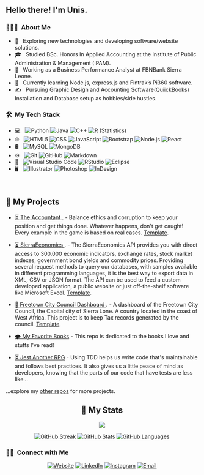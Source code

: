 <h2> Hello there! I'm Unis.</h2>

<h3> 👨🏻‍💻 &nbsp;About Me </h3>

- 🤔 &nbsp; Exploring new technologies and developing software/website solutions.
- 🎓 &nbsp; Studied BSc. Honors In Applied Accounting at the Institute of Public Administration & Management (IPAM).
- 💼 &nbsp; Working as a Business Performance Analyst at FBNBank Sierra Leone.
- 🌱 &nbsp; Currently learning Node.js, express.js and Fintrak’s Pi360 software.
- ✍️ &nbsp; Pursuing Graphic Design and Accounting Software(QuiickBooks) Installation and Database setup as hobbies/side hustles.


<h3> 🛠 &nbsp;My Tech Stack</h3>

- 💻 &nbsp;
  ![Python](https://img.shields.io/badge/-Python-333333?style=flat&logo=python)
  ![Java](https://img.shields.io/badge/-Java-333333?style=flat&logo=Java&logoColor=007396)
  ![C++](https://img.shields.io/badge/-C++-333333?style=flat&logo=C%2B%2B&logoColor=00599C)
  ![R (Statistics)](https://img.shields.io/badge/-R-333333?style=flat&logo=R&logoColor=276DC3)
- 🌐 &nbsp;
  ![HTML5](https://img.shields.io/badge/-HTML5-333333?style=flat&logo=HTML5)
  ![CSS](https://img.shields.io/badge/-CSS-333333?style=flat&logo=CSS3&logoColor=1572B6)
  ![JavaScript](https://img.shields.io/badge/-JavaScript-333333?style=flat&logo=javascript)
  ![Bootstrap](https://img.shields.io/badge/-Bootstrap-333333?style=flat&logo=bootstrap&logoColor=563D7C)
  ![Node.js](https://img.shields.io/badge/-Node.js-333333?style=flat&logo=node.js)
  ![React](https://img.shields.io/badge/-React-333333?style=flat&logo=react)
- 🛢 &nbsp;
  ![MySQL](https://img.shields.io/badge/-MySQL-333333?style=flat&logo=mysql)
  ![MongoDB](https://img.shields.io/badge/-MongoDB-333333?style=flat&logo=mongodb)
- ⚙️ &nbsp;
  ![Git](https://img.shields.io/badge/-Git-333333?style=flat&logo=git)
  ![GitHub](https://img.shields.io/badge/-GitHub-333333?style=flat&logo=github)
  ![Markdown](https://img.shields.io/badge/-Markdown-333333?style=flat&logo=markdown)
- 🔧 &nbsp;
  ![Visual Studio Code](https://img.shields.io/badge/-Visual%20Studio%20Code-333333?style=flat&logo=visual-studio-code&logoColor=007ACC)
  ![RStudio](https://img.shields.io/badge/-RStudio-333333?style=flat&logo=rstudio)
  ![Eclipse](https://img.shields.io/badge/-Eclipse-333333?style=flat&logo=eclipse-ide&logoColor=2C2255)
- 🖥 &nbsp;
  ![Illustrator](https://img.shields.io/badge/-Illustrator-333333?style=flat&logo=adobe-illustrator)
  ![Photoshop](https://img.shields.io/badge/-Photoshop-333333?style=flat&logo=adobe-photoshop)
  ![InDesign](https://img.shields.io/badge/-InDesign-333333?style=flat&logo=adobe-indesign)

<br/>


## 🚧 My Projects

- [⏳ The Accountant ](https://github.com/Unis434/the-accountant). - Balance ethics and corruption to keep your position and get things done. Whatever happens, don't get caught! Every example in the game is based on real cases. [Template](https://github.com/Unis434/the-accountant).

- [⏳ SierraEconomics ](https://github.com/Unis434/Freetown-City-Council-Dashboard). - The SierraEconomics API provides you with direct access to 300.000 economic indicators, exchange rates, stock market indexes, government bond yields and commodity prices. Providing several request methods to query our databases, with samples available in different programming languages, it is the best way to export data in XML, CSV or JSON format. The API can be used to feed a custom developed application, a public website or just off-the-shelf software like Microsoft Excel. [Template](https://unis434.github.io/SierraEconomics/).

- [🔭 Freetown City Council Dashboard ](https://unis434.github.io/SierraEconomics/). - A dashboard of the Freetown City Council, the Capital city of Sierra Lone. A country located in the coast of West Africa. This project is to keep Tax records generated by the council. [Template](https://github.com/Unis434/Freetown-City-Council-Dashboard).

- [🌩️ My Favorite Books](https://github.com/Unis434/Books) - This repo is dedicated to the books I love and stuffs I've read!

- [⏳ Jest Another RPG](https://github.com/Unis434/jest-another-RPG) - Using TDD helps us write code that's maintainable and follows best practices. It also gives us a little peace of mind as developers, knowing that the parts of our code that have tests are less like…

...explore my [other repos](https://github.com/Unis434?tab=repositories) for more projects.

<div align="center">

## 🔖 My Stats

[![](https://komarev.com/ghpvc/?username=unis434&style=flat-square&color=C691E9)](https://github.com/Unis434)

[![GitHub Streak](https://github-readme-streak-stats.herokuapp.com?user=Unis434&theme=material-palenight&hide_border=true)](https://github.com/Unis434)
[![GitHub Stats](https://github-readme-stats.vercel.app/api?username=Unis434&show_icons=true&hide_border=true&theme=material-palenight&count_private=true)](https://github.com/Unis434)
[![GitHub Languages](https://github-readme-stats.vercel.app/api/top-langs/?&username=Unis434&layout=compact&hide_border=true&langs_count=8&theme=material-palenight)](https://github.com/Unis434)

</div>


<h3> 🤝🏻 &nbsp;Connect with Me </h3>

<p align="center">
<a href="https://unis434.github.io/Personal_Resume/index.html"><img alt="Website" src="https://img.shields.io/badge/Website-Personal_Resume-blue?style=flat-square&logo=google-chrome"></a>
<a href="https://www.linkedin.com/in//"><img alt="LinkedIn" src="https://img.shields.io/badge/LinkedIn-Unisa%20Kamara-blue?style=flat-square&logo=linkedin"></a>
<a href="https://www.instagram.com/unis_k/"><img alt="Instagram" src="https://img.shields.io/badge/Instagram-Unis_k-blue?style=flat-square&logo=instagram"></a>
<a href="mailto:unisk434@gmail.com"><img alt="Email" src="https://img.shields.io/badge/Email-unisk434@gmail.com-blue?style=flat-square&logo=gmail"></a>
</p>


<!--
**Unis434/Unis434** is a ✨ _special_ ✨ repository because its `README.md` (this file) appears on your GitHub profile.

Here are some ideas to get you started:

- 🔭 I’m currently working on an an applcation software ERP system that will be cloud based incorporating both CRM & Payroll Accounting.
- 🌱 I’m currently learning node.js and perormance monitoring metrics using python.
- 💬 Ask me about Accounting, Finance, HTML, CSS, javascript, node.js, ERP performance monitoring and evaluation.
- 📫 How to reach me: unisk434@gmail.com  -  +23278350434
- 😄 Pronouns: Mr.
- ⚡ Fun fact: Guess what???
  -->
